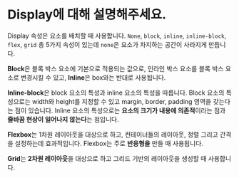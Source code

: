 # Display에 대해 설명해주세요.

Display 속성은 요소를 배치할 때 사용합니다. `None`, `block`, `inline`, `inline-block`, `flex`, `grid` 총 5가지 속성이 있는데 `none`은 요소가 차지하는 공간이 사라지게 만듭니다.

**Block**은 블록 박스 요소에 기본으로 적용되는 값으로, 인라인 박스 요소를 블록 박스 요소로 변경시킬 수 있고, **Inline**은 box와는 반대로 사용됩니다.

**Inline-block**은 block 요소의 특성과 inline 요소의 특성을 따릅니다. Block 요소의 특성으로는 width와 height를 지정할 수 있고 margin, border, padding 영역을 갖는다는 점이 있습니다. Inline 요소의 특성으로는 **요소의 크기가 내용에 의존적**이라는 점과 **줄바꿈 현상이 일어나지 않는다**는 점입니다.

**Flexbox**는 1차원 레이아웃을 대상으로 하고, 컨테이너들의 레이아웃, 정렬 그리고 간격을 설정하는데 효과적입니다. Flexbox는 주로 **반응형을** 만들 때 사용됩니다.

**Grid**는 **2차원 레이아웃**을 대상으로 하고 그리드 기반의 레이아웃을 생성할 때 사용합니다.
